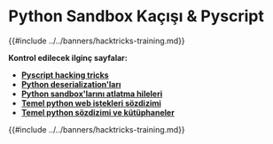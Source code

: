 # Python Sandbox Kaçışı & Pyscript

{{#include ../../banners/hacktricks-training.md}}

**Kontrol edilecek ilginç sayfalar:**

- [**Pyscript hacking tricks**](pyscript.md)
- [**Python deserialization'ları**](../../pentesting-web/deserialization/#python)
- [**Python sandbox'larını atlatma hileleri**](bypass-python-sandboxes/)
- [**Temel python web istekleri sözdizimi**](web-requests.md)
- [**Temel python sözdizimi ve kütüphaneler**](basic-python.md)

{{#include ../../banners/hacktricks-training.md}}

